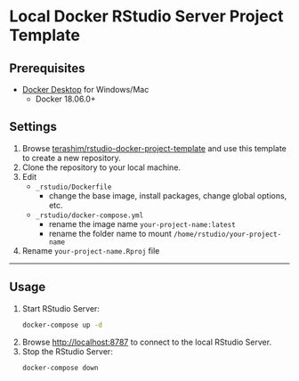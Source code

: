 Local Docker RStudio Server Project Template
==================================================

## Prerequisites

- [Docker Desktop](https://www.docker.com/products/docker-desktop) for Windows/Mac
    - Docker 18.06.0+

## Settings

1. Browse [terashim/rstudio-docker-project-template](https://github.com/terashim/rstudio-docker-project-template) and use this template to create a new repository.
2. Clone the repository to your local machine.
3. Edit
    - `_rstudio/Dockerfile`
        - change the base image, install packages, change global options, etc.
    - `_rstudio/docker-compose.yml`
        - rename the image name `your-project-name:latest`
        - rename the folder name to mount `/home/rstudio/your-project-name`
4. Rename `your-project-name.Rproj` file

---

## Usage

1. Start RStudio Server:
    ```sh
    docker-compose up -d
    ```
2. Browse <http://localhost:8787> to connect to the local RStudio Server.
3. Stop the RStudio Server:
    ```sh
    docker-compose down
    ```
